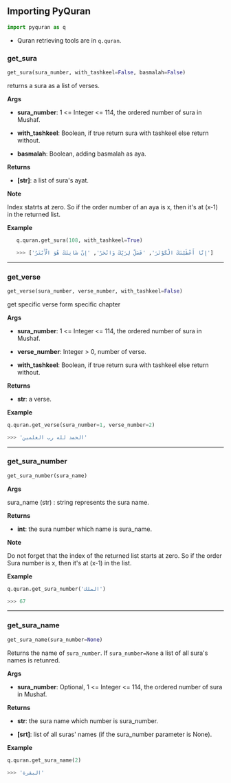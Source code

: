 ## Importing PyQuran
```python
import pyquran as q
```

- Quran retrieving tools are in `q.quran`. 

### get_sura


```python
get_sura(sura_number, with_tashkeel=False, basmalah=False)
```


returns a sura as a list of verses.


__Args__

 
- __sura_number__: 1 <= Integer <= 114, the ordered number of sura in Mushaf.
 
- __with_tashkeel__: Boolean, if true return sura with tashkeel else return
	   without.
 
- __basmalah__: Boolean, adding basmalah as aya.

__Returns__

  
- __[str]__: a list of sura's ayat.


__Note__

Index statrts at zero.
So if the order number of an aya is x, then it's at (x-1) in the returned
list.


__Example__

```python
   q.quran.get_sura(108, with_tashkeel=True)

   >>> ['إِنَّا أَعْطَيْنَكَ الْكَوْثَرَ', 'فَصَلِّ لِرَبِّكَ وَانْحَرْ', 'إِنَّ شَانِئَكَ هُوَ الْأَبْتَرُ']
```

----

### get_verse


```python
get_verse(sura_number, verse_number, with_tashkeel=False)
```



get specific verse form specific chapter


__Args__

 
- __sura_number__: 1 <= Integer <= 114, the ordered number of sura in Mushaf.
 
- __verse_number__: Integer > 0,  number of verse.
 
- __with_tashkeel__: Boolean, if true return sura with tashkeel else return
		   without.


__Returns__

 
- __str__:  a verse.


__Example__

```python
q.quran.get_verse(sura_number=1, verse_number=2)

>>> 'الحمد لله رب العلمين'
```

----

### get_sura_number


```python
get_sura_number(sura_name)
```




__Args__

sura_name (str) : string represents the sura name.

__Returns__

 
- __int__: the sura number which name is sura_name.

__Note__

Do not forget that the index of the returned list starts at zero.
So if the order Sura number is x, then it's at (x-1) in the list.


__Example__

```python
q.quran.get_sura_number('الملك')

>>> 67
```

----

### get_sura_name


```python
get_sura_name(sura_number=None)
```


Returns the name of `sura_number`. If `sura_number=None` a list of all
sura's names is retunred.


__Args__

 
- __sura_number__: Optional, 1 <= Integer <= 114, the ordered number of sura in Mushaf.


__Returns__

 
- __str__: the sura name which number is sura_number.
 
- __[srt]__: list of all suras' names (if the sura_number parameter is None).


__Example__

```python
q.quran.get_sura_name(2)

>>> 'البقرة'
```

